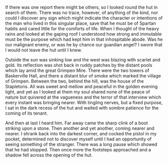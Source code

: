 If there was one report there might be others, so I looked round the hut
in search of them. There was no trace, however, of anything of the kind,
nor could I discover any sign which might indicate the character or
intentions of the man who lived in this singular place, save that he
must be of Spartan habits and cared little for the comforts of life.
When I thought of the heavy rains and looked at the gaping roof I
understood how strong and immutable must be the purpose which had kept
him in that inhospitable abode. Was he our malignant enemy, or was he by
chance our guardian angel? I swore that I would not leave the hut until
I knew.

Outside the sun was sinking low and the west was blazing with scarlet
and gold. Its reflection was shot back in ruddy patches by the distant
pools which lay amid the great Grimpen Mire. There were the two towers
of Baskerville Hall, and there a distant blur of smoke which marked the
village of Grimpen. Between the two, behind the hill, was the house of
the Stapletons. All was sweet and mellow and peaceful in the golden
evening light, and yet as I looked at them my soul shared none of the
peace of nature but quivered at the vagueness and the terror of that
interview which every instant was bringing nearer. With tingling nerves,
but a fixed purpose, I sat in the dark recess of the hut and waited with
sombre patience for the coming of its tenant.

And then at last I heard him. Far away came the sharp clink of a boot
striking upon a stone. Then another and yet another, coming nearer and
nearer. I shrank back into the darkest corner, and cocked the pistol in
my pocket, determined not to discover myself until I had an opportunity
of seeing something of the stranger. There was a long pause which showed
that he had stopped. Then once more the footsteps approached and a
shadow fell across the opening of the hut.
